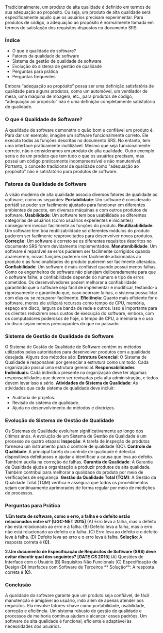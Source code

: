 Tradicionalmente, um produto de alta qualidade é definido em termos de sua adequação ao propósito. Ou seja, um produto de alta qualidade será especificamente aquilo que os usuários precisam experimentar. Para produtos de código, a adequação ao propósito é normalmente tomada em termos de satisfação dos requisitos dispostos no documento SRS.

### **Índice**
- O que é qualidade de software?
- Fatores da qualidade de software
- Sistema de gestão de qualidade de software
- Evolução do sistema de gestão de qualidade
- Perguntas para prática
- Perguntas frequentes

Embora “adequação ao propósito” possa ser uma definição satisfatória de qualidade para alguns produtos, como um automóvel, um ventilador de mesa, uma máquina de moagem, etc., para produtos de código, “adequação ao propósito” não é uma definição completamente satisfatória de qualidade.

### O que é Qualidade de Software?

A qualidade de software demonstra o quão bom e confiável um produto é. Para dar um exemplo, imagine um software funcionalmente correto. Ele executa todas as funções descritas no documento SRS. No entanto, tem uma interface praticamente inutilizável. Mesmo que seja funcionalmente correto, não o consideramos um produto de alta qualidade.
Outro exemplo seria o de um produto que tem tudo o que os usuários precisam, mas possui um código praticamente incompreensível e não manutenível. Portanto, o conceito tradicional de qualidade como "adequação ao propósito" não é satisfatório para produtos de software.


### **Fatores da Qualidade de Software**

A visão moderna de alta qualidade associa diversos fatores de qualidade ao software, como os seguintes:
**Portabilidade**: Um software é considerado portátil se puder ser facilmente ajustado para funcionar em diferentes ambientes de pacote, em diversas máquinas e com outros produtos de software.
**Usabilidade**: Um software tem boa usabilidade se diferentes categorias de usuários (como usuários experientes e iniciantes) conseguirem invocar facilmente as funções do produto.
**Reutilizabilidade**: Um software tem boa reutilizabilidade se diferentes módulos do produto puderem ser facilmente reaproveitados para desenvolver novos produtos.
**Correção**: Um software é correto se os diferentes requisitos descritos no documento SRS forem devidamente implementados.
**Manutenibilidade**: Um software é reparável se erros puderem ser facilmente corrigidos quando aparecerem, novas funções puderem ser facilmente adicionadas ao produto e as funcionalidades do produto puderem ser facilmente alteradas.
**Confiabilidade**: Um software é mais confiável quando possui menos falhas. Como os engenheiros de software não planejam deliberadamente para que o software falhe, a confiabilidade depende do número e tipo de erros cometidos. Os desenvolvedores podem melhorar a confiabilidade garantindo que o software seja fácil de implementar e modificar, testando-o rigorosamente e garantindo que, caso ocorram falhas, o sistema possa lidar com elas ou se recuperar facilmente.
**Eficiência**: Quanto mais eficiente for o software, menos ele utilizará recursos como tempo de CPU, memória, espaço em disco, largura de banda de rede e outros. Isso é importante para os clientes reduzirem seus custos de execução do software, embora, com os computadores poderosos de hoje, o tempo de CPU, a memória e o uso do disco sejam menos preocupantes do que no passado.


### **Sistema de Gestão de Qualidade de Software**

O Sistema de Gestão de Qualidade de Software contém os métodos utilizados pelas autoridades para desenvolver produtos com a qualidade desejada.
Alguns dos métodos são:
**Estrutura Gerencial**: O Sistema de Qualidade é responsável por gerenciar a estrutura como um todo. Cada organização possui uma estrutura gerencial.
**Responsabilidades Individuais**: Cada indivíduo presente na organização deve ter algumas responsabilidades que devem ser revisadas pela alta administração, e todos devem levar isso a sério.
**Atividades do Sistema de Qualidade**: As atividades que cada sistema de qualidade deve incluir:
- Auditoria de projetos.
- Revisão do sistema de qualidade.
- Ajuda no desenvolvimento de métodos e diretrizes.


### **Evolução do Sistema de Gestão de Qualidade**

Os Sistemas de Qualidade evoluíram significativamente ao longo dos últimos anos. A evolução de um Sistema de Gestão de Qualidade é um processo de quatro etapas:
**Inspeção**: A tarefa de inspeção de produtos forneceu um instrumento para o controle de qualidade (QC).
**Controle de Qualidade**: A principal tarefa do controle de qualidade é detectar dispositivos defeituosos e ajudar a identificar a causa que leva ao defeito. Também auxilia na correção de falhas.
**Garantia de Qualidade**: A Garantia de Qualidade ajuda a organização a produzir produtos de alta qualidade. Também contribui para melhorar a qualidade do produto por meio de verificações de segurança.
**Gestão da Qualidade Total (TQM)**: A Gestão da Qualidade Total (TQM) verifica e assegura que todos os procedimentos sejam continuamente aprimorados de forma regular por meio de medições de processos.


### **Perguntas para Prática**

**1.Em teste de software, como o erro, a falha e o defeito estão relacionados entre si? [UGC-NET 2015]**
(A) Erro leva a falha, mas o defeito não está relacionado ao erro e à falha.
(B) Defeito leva a falha, mas o erro não está relacionado ao defeito e à falha.
(C) Erro leva ao defeito e o defeito leva à falha.
(D) Defeito leva ao erro e o erro leva à falha. 
**Solução**: A resposta correta é **(C)**.

**2.Um documento de Especificação de Requisitos de Software (SRS) deve evitar discutir qual dos seguintes? [GATE CS 2015]**
(A) Questões de Interface com o Usuário 
(B) Requisitos Não Funcionais 
(C) Especificação de Design 
(D) Interfaces com Software de Terceiros **
Solução**: A resposta correta é **(C)**.

### **Conclusão**

A qualidade do software garante que um produto seja confiável, de fácil manutenção e amigável ao usuário, indo além de apenas atender aos requisitos. Ela envolve fatores-chave como portabilidade, usabilidade, correção e eficiência. Um sistema robusto de gestão de qualidade e processos de melhoria contínua ajudam a alcançar esses padrões. Um software de alta qualidade é funcional, eficiente e adaptável às necessidades dos usuários.


